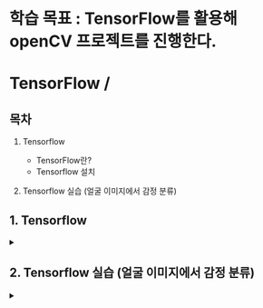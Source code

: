 # 학습 목표 : TensorFlow를 활용해 openCV 프로젝트를 진행한다.

# TensorFlow / 

## 목차

1. Tensorflow
   - TensorFlow란?
   - Tensorflow 설치
  
2. Tensorflow 실습 (얼굴 이미지에서 감정 분류)

## 1. Tensorflow

<details>
<summary></summary>
<div markdown="1">

## **1-1. Tensorflow란?**

구글이 개발한 **오픈소스 머신러닝/딥러닝 프레임워크로, 딥러닝 신경망 모델을 만들고 학습**시키는데 많이 쓰인다.

## **1-2. Tensorflow 설치** 

_**학습시에는 vmware를 통해 우분투에서 실행함**_

**[1. vscode 설치]**

[vscode 메인 페이지](https://code.visualstudio.com/download)에서 .deb 다운로드

1. 다운로드 디렉토리로 이동

```terminla
cd Downloads/
```

2. 다운로드한 파일 실행

```terminal
sudo dpkg -i code_1.103.0-1754517494_amd64.deb
```

3. 다운로드 완

<br><br>

**[2. 윈도우 SSH키를 VMware Ubuntu로 복사하기]**

1. 윈도우에서 SSH 키 위치 확인

```
C:\Users\[사용자명]\.ssh\
```

2. 윈도우에서 복사한 뒤에 VMworkstation에 붙여넣기

```
.ssh\
```

3. 필수 권한 설정

```terminal
# 디렉토리 권한
chmod 700 ~/.ssh

# 개인키 권한 (Ed25519 키의 경우)
chmod 600 ~/.ssh/id_ed25519

chmod 644 ~/.ssh/id_ed25519.pub

# 기타 파일들
chmod 600 ~/.ssh/config          # 설정파일 (있다면)
chmod 600 ~/.ssh/known_hosts     # 호스트 정보

# 소유자 확인
chown -R $USER:$USER ~/.ssh
```

4. SSH 연결 테스트

```terminal
# GitHub 테스트
ssh -T git@github.com

# 성공 시 메시지:
# Hi [사용자명]! You've successfully authenticated, but GitHub does not provide shell access
```

<br><br>

**[3. 가상환경 생성]**

1. 텐서플로우 디렉토리 생성

```termianl
mkdir opencv_tf
cd opencv_tf
```

2. 파이썬 가상환경 설치

```terminal
sudo apt install python3.10-venv
```

3. 가상환경 생성

```terminal
# 가상환경 생성
python3 -m venv tfvenv

# 가상환경 진입
source tfvenv/bin/activate
```

4. 가상환경 진입 후 ros2 충돌시 pip list 해결방법

 _가상환경 종료 후_

```terminal
# 백업 파일 생성
cp ~/.bashrc ~/.bashrc.backup

# bashrc에서 ros2 자동 실행 명령어 주석처리
nano ~/.bashrc
# source /opt/ros/humble/setup.bash
```

5. ROS2 환경 변수 제거

```terminal
unset ROS_VERSION

unset ROS_PYTHON_VERSION  

unset ROS_LOCALHOST_ONLY

unset ROS_DISTRO

unset AMENT_PREFIX_PATH

unset PYTHONPATH
```

6. 가상환경 삭제 후 재설치

```terminal
# 가상환경 삭제
rm -rf tfvenv

# 가상환경 재설치
python3 -m venv tfvenv
```

7. 가상환경 진입 후 pip list 확인

```terminal
# 가상환경 실행
source tfvenv/bin/activate

# pip list 확인

# Package    Version
# ---------- -------
# pip        22.0.2
# setuptools 59.6.0
```

<br><br>

**[4. tensorflow 설치]**

```terminal
python3 -m pip install tensorflow
```

</div>
</details>

## 2. Tensorflow 실습 (얼굴 이미지에서 감정 분류)

<details>
<summary></summary>
<div markdown="1">

**[데이터셋 다운로드](https://www.kaggle.com/datasets/msambare/fer2013)**

## **2-1. 훈련, 테스트 데이터셋 만들기**

```python3
import tensorflow as tf
import matplotlib.pyplot as plt
import cv2
import numpy as np
from tensorflow.keras.preprocessing.image import ImageDataGenerator


img = tf.keras.preprocessing.image.load_img('../data/train/happy/Training_1206.jpg')

# 이미지 사이즈 출력
print(np.array(img).shape)

#  훈련, 테스트 데이터셋 만들기
## 텐서플로로 CNN모델을 설계하여 훈련

train_generator = ImageDataGenerator(rotation_range=10,  # Degree range for random rotations
                                     zoom_range=0.2,  # Float or [lower, upper]. Range for random zoom. If a float, [lower, upper] = [1-zoom_range, 1+zoom_range]
                                     horizontal_flip=True,  # Randomly flip inputs horizontally
                                     rescale=1/255)  # Rescaling by 1/255 to normalize

train_dataset = train_generator.flow_from_directory(directory='../data/train',
                                                    target_size=(48, 48),  # Tuple of integers (height, width), defaults to (256, 256)
                                                    class_mode='categorical',
                                                    batch_size=16,  # Size of the batches of data (default: 32)
                                                    shuffle=True,  # Whether to shuffle the data (default: True) If set to False, sorts the data in alphanumeric order
                                                    seed=10)

# 훈련 데이터셋의 타깃 값 
print(train_dataset.classes)

# 각 타깃 값의 의미
print(train_dataset.class_indices)

# 각 타깃 값별로 데이터 갯수가 몇개인지
print(np.unique(train_dataset.classes, return_counts=True))

test_generator = ImageDataGenerator(rescale=1/255)

test_dataset = test_generator.flow_from_directory(directory='../data/test',
                                                  target_size=(48, 48),
                                                  class_mode='categorical',
                                                  batch_size=1,
                                                  shuffle=False,
                                                  seed=10)
```

<br><br>

## **2-2. CNN 모델 설계**

```python3
from tensorflow.keras.models import Sequential
from tensorflow.keras.layers import Dense, Dropout, Conv2D, MaxPooling2D, Flatten, BatchNormalization

num_classes = 7
num_detectors = 32
width, height = 48, 48

network = Sequential()

network.add(Conv2D(filters=num_detectors, kernel_size=3, activation='relu', padding='same', input_shape=(width, height, 3)))
network.add(BatchNormalization())
network.add(Conv2D(filters=num_detectors, kernel_size=3, activation='relu', padding='same'))
network.add(BatchNormalization())
network.add(MaxPooling2D(pool_size=(2, 2)))
network.add(Dropout(0.2))

network.add(Conv2D(2*num_detectors, 3, activation='relu', padding='same'))
network.add(BatchNormalization())
network.add(Conv2D(2*num_detectors, 3, activation='relu', padding='same'))
network.add(BatchNormalization())
network.add(MaxPooling2D(pool_size=(2, 2)))
network.add(Dropout(0.2))

network.add(Conv2D(2*2*num_detectors, 3, activation='relu', padding='same'))
network.add(BatchNormalization())
network.add(Conv2D(2*2*num_detectors, 3, activation='relu', padding='same'))
network.add(BatchNormalization())
network.add(MaxPooling2D(pool_size=(2, 2)))
network.add(Dropout(0.2))

network.add(Conv2D(2*2*2*num_detectors, 3, activation='relu', padding='same'))
network.add(BatchNormalization())
network.add(Conv2D(2*2*2*num_detectors, 3, activation='relu', padding='same'))
network.add(BatchNormalization())
network.add(MaxPooling2D(pool_size=(2, 2)))
network.add(Dropout(0.2))

network.add(Flatten())

network.add(Dense(2*2*num_detectors, activation='relu'))
network.add(BatchNormalization())
network.add(Dropout(0.2))

network.add(Dense(2*num_detectors, activation='relu'))
network.add(BatchNormalization())
network.add(Dropout(0.2))

network.add(Dense(num_classes, activation='softmax'))

network.summary()
```

<br><br>

## **2-3. 모델 훈련과 성능 평가**

```python3
# 모델 훈련
network.compile(optimizer='Adam', loss='categorical_crossentropy', metrics=['accuracy'])
epochs = 3

network.fit(train_dataset, epochs=epochs)

# 모델 성능 평가
network.evaluate(test_dataset)
preds = network.predict(test_dataset)
print(preds)
preds = np.argmax(preds, axis=1)
print(preds)
print(test_dataset.classes)
print(accuracy_score(test_dataset.classes, preds))

# 모델 저장
network.save('../models/emotion_model.h5')
```

</div>
</details>


